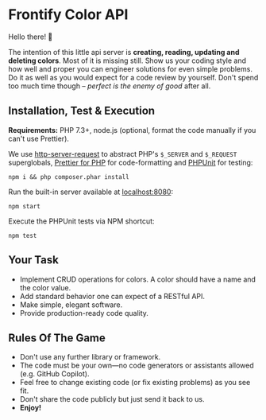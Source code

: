 # Frontify Color API

Hello there! 👋

The intention of this little api server is **creating, reading, updating and deleting colors**. Most of it is missing
still. Show us your coding style and how well and proper you can engineer solutions for even simple problems. Do it as
well as you would expect for a code review by yourself. Don't spend too much time though – _perfect is the enemy of
good_ after all.

## Installation, Test & Execution

**Requirements:** PHP 7.3+, node.js (optional, format the code manually if you can't use Prettier).

We use [http-server-request](https://github.com/sunrise-php/http-server-request) to abstract PHP's `$_SERVER`
and `$_REQUEST` superglobals, [Prettier for PHP](https://github.com/prettier/plugin-php) for code-formatting
and [PHPUnit](https://phpunit.de/) for testing:

```shell
npm i && php composer.phar install
```

Run the built-in server available at [localhost:8080](http://localhost:8080):

```shell
npm start
```

Execute the PHPUnit tests via NPM shortcut:

```shell
npm test
```

## Your Task

- Implement CRUD operations for colors. A color should have a name and the color value.
- Add standard behavior one can expect of a RESTful API.
- Make simple, elegant software.
- Provide production-ready code quality.

## Rules Of The Game

- Don't use any further library or framework.
- The code must be your own—no code generators or assistants allowed (e.g. GitHub Copilot).
- Feel free to change existing code (or fix existing problems) as you see fit.
- Don't share the code publicly but just send it back to us.
- **Enjoy!**
